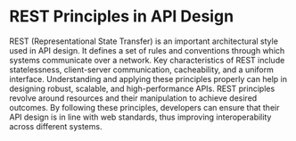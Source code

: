 # REST Principles in API Design 

REST (Representational State Transfer) is an important architectural style used in API design. It defines a set of rules and conventions through which systems communicate over a network. Key characteristics of REST include statelessness, client-server communication, cacheability, and a uniform interface. Understanding and applying these principles properly can help in designing robust, scalable, and high-performance APIs. REST principles revolve around resources and their manipulation to achieve desired outcomes. By following these principles, developers can ensure that their API design is in line with web standards, thus improving interoperability across different systems.